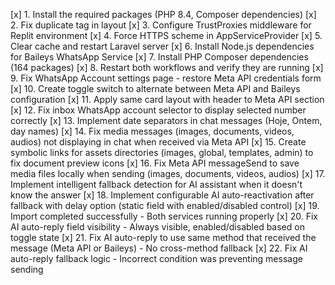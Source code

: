 [x] 1. Install the required packages (PHP 8.4, Composer dependencies)
[x] 2. Fix duplicate </body> tag in layout
[x] 3. Configure TrustProxies middleware for Replit environment
[x] 4. Force HTTPS scheme in AppServiceProvider
[x] 5. Clear cache and restart Laravel server
[x] 6. Install Node.js dependencies for Baileys WhatsApp Service
[x] 7. Install PHP Composer dependencies (164 packages)
[x] 8. Restart both workflows and verify they are running
[x] 9. Fix WhatsApp Account settings page - restore Meta API credentials form
[x] 10. Create toggle switch to alternate between Meta API and Baileys configuration
[x] 11. Apply same card layout with header to Meta API section
[x] 12. Fix inbox WhatsApp account selector to display selected number correctly
[x] 13. Implement date separators in chat messages (Hoje, Ontem, day names)
[x] 14. Fix media messages (images, documents, videos, audios) not displaying in chat when received via Meta API
[x] 15. Create symbolic links for assets directories (images, global, templates, admin) to fix document preview icons
[x] 16. Fix Meta API messageSend to save media files locally when sending (images, documents, videos, audios)
[x] 17. Implement intelligent fallback detection for AI assistant when it doesn't know the answer
[x] 18. Implement configurable AI auto-reactivation after fallback with delay option (static field with enabled/disabled control)
[x] 19. Import completed successfully - Both services running properly
[x] 20. Fix AI auto-reply field visibility - Always visible, enabled/disabled based on toggle state
[x] 21. Fix AI auto-reply to use same method that received the message (Meta API or Baileys) - No cross-method fallback
[x] 22. Fix AI auto-reply fallback logic - Incorrect condition was preventing message sending